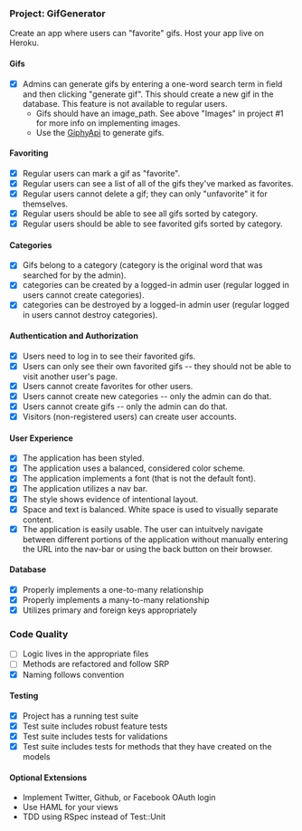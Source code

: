 ### Project: GifGenerator

Create an app where users can "favorite" gifs. Host your app live on Heroku.

#### Gifs

- [X] Admins can generate gifs by entering a one-word search term in field and then clicking "generate gif". This should create a new gif in the database. This feature is not available to regular users.
  - Gifs should have an image_path. See above "Images" in project #1 for more info on implementing images.
  - Use the [GiphyApi](https://github.com/giphy/GiphyAPI) to generate gifs.

#### Favoriting

- [X] Regular users can mark a gif as "favorite".
- [X] Regular users can see a list of all of the gifs they've marked as favorites.
- [X] Regular users cannot delete a gif; they can only "unfavorite" it for themselves.
- [X] Regular users should be able to see all gifs sorted by category.
- [X] Regular users should be able to see favorited gifs sorted by category.

#### Categories

- [X] Gifs belong to a category (category is the original word that was searched for by the admin).
- [X] categories can be created by a logged-in admin user (regular logged in users cannot create categories).
- [X] categories can be destroyed by a logged-in admin user (regular logged in users cannot destroy categories).

#### Authentication and Authorization

- [X] Users need to log in to see their favorited gifs.
- [X] Users can only see their own favorited gifs -- they should not be able to visit another user's page.
- [X] Users cannot create favorites for other users.
- [X] Users cannot create new categories -- only the admin can do that.
- [X] Users cannot create gifs -- only the admin can do that.
- [X] Visitors (non-registered users) can create user accounts.

#### User Experience

- [X] The application has been styled.
- [X] The application uses a balanced, considered color scheme.
- [X] The application implements a font (that is not the default font).
- [X] The application utilizes a nav bar. 
- [X] The style shows evidence of intentional layout. 
- [X] Space and text is balanced. White space is used to visually separate content. 
- [X] The application is easily usable. The user can intuitvely navigate between different portions of the application without manually entering the URL into the nav-bar or using the back button on their browser.

#### Database

- [X] Properly implements a one-to-many relationship
- [X] Properly implements a many-to-many relationship
- [X] Utilizes primary and foreign keys appropriately

### Code Quality

- [ ] Logic lives in the appropriate files
- [ ] Methods are refactored and follow SRP
- [X] Naming follows convention

#### Testing

- [X] Project has a running test suite
- [X] Test suite includes robust feature tests
- [X] Test suite includes tests for validations
- [X] Test suite includes tests for methods that they have created on the models

#### Optional Extensions

- Implement Twitter, Github, or Facebook OAuth login
- Use HAML for your views
- TDD using RSpec instead of Test::Unit
